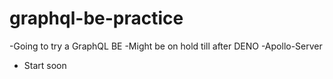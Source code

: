 # graphql-be-practice
 -Going to try a GraphQL BE
 -Might be on hold till after DENO
 -Apollo-Server
 - Start soon
